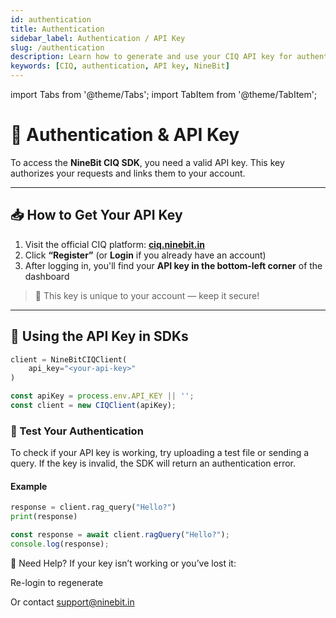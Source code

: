 ```yaml
---
id: authentication
title: Authentication
sidebar_label: Authentication / API Key
slug: /authentication
description: Learn how to generate and use your CIQ API key for authentication with the NineBit CIQ SDK.
keywords: [CIQ, authentication, API key, NineBit]
---
```

import Tabs from '@theme/Tabs';
import TabItem from '@theme/TabItem';

# 🔐 Authentication & API Key

To access the **NineBit CIQ SDK**, you need a valid API key. This key authorizes your requests and links them to your account.

---

## 📥 How to Get Your API Key

1. Visit the official CIQ platform: [**ciq.ninebit.in**](https://ciq.ninebit.in/)
2. Click **“Register”** (or **Login** if you already have an account)
3. After logging in, you'll find your **API key in the bottom-left corner** of the dashboard

> 📌 This key is unique to your account — keep it secure!

---

## 🔧 Using the API Key in SDKs

<Tabs>
<TabItem value="python" label="Python" default>

```python
client = NineBitCIQClient(
    api_key="<your-api-key>"
)
```
</TabItem>      

<TabItem value="js" label="JavaScript" default>

```js
const apiKey = process.env.API_KEY || '';
const client = new CIQClient(apiKey);
```
</TabItem>  
</Tabs> 

### 🧪 Test Your Authentication

To check if your API key is working, try uploading a test file or sending a query. If the key is invalid, the SDK will return an authentication error.

#### Example

<Tabs>
<TabItem value="python" label="Python" default>

```python
response = client.rag_query("Hello?")
print(response)
```
</TabItem>      

<TabItem value="js" label="JavaScript" default>

```js
const response = await client.ragQuery("Hello?");
console.log(response);
```
</TabItem>  
</Tabs>


🙋 Need Help?
If your key isn’t working or you’ve lost it:

Re-login to regenerate

Or contact support@ninebit.in

